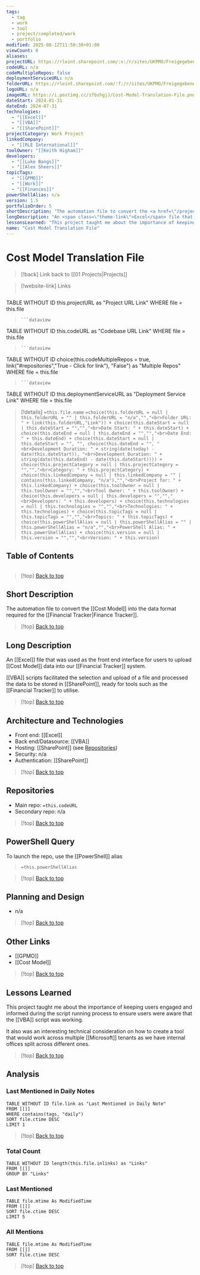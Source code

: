 ```yaml
---
tags:
  - tag
  - work
  - tool
  - project/completed/work
  - portfolio
modified: 2025-08-12T11:50:30+01:00
viewCount: 8
aliases:
projectURL: https://rleint.sharepoint.com/:x:/r/sites/UKPMO/Freigegebene%20Dokumente/General/Tools/Cost%20Model/GPMO%20Cost%20Model%20Translation%20File%20V1_5.xlsm?d=wcacae63dda2a43abbfe9065ce76d8b03&csf=1&web=1&e=wIT1PG
codeURL: n/a
codeMultipleRepos: false
deploymentServiceURL: n/a
folderURL: https://rleint.sharepoint.com/:f:/r/sites/UKPMO/Freigegebene%20Dokumente/General/Tools/Cost%20Model?csf=1&web=1&e=CGmO2I
logoURL: n/a
imageURL: https://i.postimg.cc/zfbshgjJ/Cost-Model-Translation-File.png
dateStart: 2024-01-31
dateEnd: 2024-07-31
technologies:
  - "[[Excel]]"
  - "[[VBA]]"
  - "[[SharePoint]]"
projectCategory: Work Project
linkedCompany:
  - "[[RLE International]]"
toolOwner: "[[Keith Higham]]"
developers:
  - "[[Luke Bangs]]"
  - "[[Alex Sheers]]"
topicTags:
  - "[[GPMO]]"
  - "[[Work]]"
  - "[[Finances]]"
powerShellAlias: n/a
version: 1.5
portfolioOrder: 5
shortDescription: "The automation file to convert the <a href=\"/projects/cost-model\" class=\"theme-link\">Cost Model</a> into the data format required for the <span class=\"theme-link\">Finance Tracker</span>."
longDescription: "An <span class=\"theme-link\">Excel</span> file that was used as the front end interface for users to upload <a href=\"/projects/cost-model\" class=\"theme-link\">Cost Model</a> data into our <span class=\"theme-link\">Financial Tracker</span> system.<br><br><span class=\"theme-link\">VBA</span> scripts facilitated the selection and upload of a file and processed the data to be stored in <span class=\"theme-link\">SharePoint</span>, ready for tools such as the <span class=\"theme-link\">Financial Tracker</span> to utilise."
lessonsLearned: "This project taught me about the importance of keeping users engaged and informed during the script running process to ensure users were aware that the <span class=\"theme-link\">VBA</span> script was working.<br><br>It also was an interesting technical consideration on how to create a tool that would work across multiple <span class=\"theme-link\">Microsoft</span> tenants as we have internal offices split across different ones."
name: "Cost Model Translation File"
---
```

# Cost Model Translation File

> [!back] Link back to [[01 Projects|Projects]]

>[!website-link] Links
> ```dataview
TABLE WITHOUT ID this.projectURL as "Project URL Link"
WHERE file = this.file
>```
>```dataview
TABLE WITHOUT ID this.codeURL as "Codebase URL Link"
WHERE file = this.file
>```
>```dataview
TABLE WITHOUT ID choice(this.codeMultipleRepos = true, link("#repositories","True - Click for link"), "False") as "Multiple Repos"
WHERE file = this.file
>```
>```dataview
TABLE WITHOUT ID this.deploymentServiceURL as "Deployment Service Link"
WHERE file = this.file

>[!details]  `=this.file.name`
>`=choice(this.folderURL = null | this.folderURL = "" | this.folderURL = "n/a","","<br>Folder URL: " + link(this.folderURL,"Link")) + choice(this.dateStart = null | this.dateStart = "","","<br>Date Start: " + this.dateStart) + choice(this.dateEnd = null | this.dateEnd = "","","<br>Date End: " + this.dateEnd) + choice(this.dateStart = null | this.dateStart = "", "", choice(this.dateEnd = "", "<br>Development Duration: " + string(date(today) - date(this.dateStart)), "<br>Development Duration: " + string(date(this.dateEnd) - date(this.dateStart)))) + choice(this.projectCategory = null | this.projectCategory = "","","<br>Category: " + this.projectCategory) + choice(this.linkedCompany = null | this.linkedCompany = "" | contains(this.linkedCompany, "n/a"),"","<br>Project for: " + this.linkedCompany) + choice(this.toolOwner = null | this.toolOwner = "","","<br>Tool Owner: " + this.toolOwner) + choice(this.developers = null | this.developers = "","","<br>Developers: " + this.developers) + choice(this.technologies = null | this.technologies = "","","<br>Technologies: " + this.technologies) + choice(this.topicTags = null | this.topicTags = "","","<br>Topics: " + this.topicTags) + choice(this.powerShellAlias = null | this.powerShellAlias = "" | this.powerShellAlias = "n/a","","<br>PowerShell Alias: " + this.powerShellAlias) + choice(this.version = null | this.version = "","","<br>Version: " + this.version)`

## Table of Contents

```table-of-contents
```

>[!top] [Back to top](#Table%20of%20Contents)

## Short Description

The automation file to convert the [[Cost Model]] into the data format required for the [[Financial Tracker|Finance Tracker]].

>[!top] [Back to top](#Table%20of%20Contents)

## Long Description

An [[Excel]] file that was used as the front end interface for users to upload [[Cost Model]] data into our [[Financial Tracker]] system.

[[VBA]] scripts facilitated the selection and upload of a file and processed the data to be stored in [[SharePoint]], ready for tools such as the [[Financial Tracker]] to utilise.

>[!top] [Back to top](#Table%20of%20Contents)

## Architecture and Technologies

- Front end: [[Excel]]
- Back end/Datasource: [[VBA]]
- Hosting: [[SharePoint]] (see [Repositories](#repositories))
- Security: n/a
- Authentication: [[SharePoint]]

>[!top] [Back to top](#Table%20of%20Contents)

## Repositories

- Main repo: `=this.codeURL`
- Secondary repo: n/a

>[!top] [Back to top](#Table%20of%20Contents)

## PowerShell Query

To launch the repo, use the [[PowerShell]] alias 

> `=this.powerShellAlias`

>[!top] [Back to top](#Table%20of%20Contents)

## Planning and Design

- n/a

>[!top] [Back to top](#Table%20of%20Contents)

## Other Links

- [[GPMO]]
- [[Cost Model]]

>[!top] [Back to top](#Table%20of%20Contents)

## Lessons Learned

This project taught me about the importance of keeping users engaged and informed during the script running process to ensure users were aware that the [[VBA]] script was working.

It also was an interesting technical consideration on how to create a tool that would work across multiple [[Microsoft]] tenants as we have internal offices split across different ones.

>[!top] [Back to top](#Table%20of%20Contents)

## Analysis

### Last Mentioned in Daily Notes

```dataview
TABLE WITHOUT ID file.link as "Last Mentioned in Daily Note"
FROM [[]]
WHERE contains(tags, "daily")
SORT file.ctime DESC
LIMIT 1
```

>[!top] [Back to top](#Table%20of%20Contents)

### Total Count

```dataview
TABLE WITHOUT ID length(this.file.inlinks) as "Links"
FROM [[]]
GROUP BY "Links"
```

### Last Mentioned

```dataview
TABLE file.mtime As ModifiedTime
FROM [[]]
SORT file.ctime DESC
LIMIT 5
```

### All Mentions

```dataview
TABLE file.mtime As ModifiedTime
FROM [[]]
SORT file.ctime DESC
```

>[!top] [Back to top](#Table%20of%20Contents)